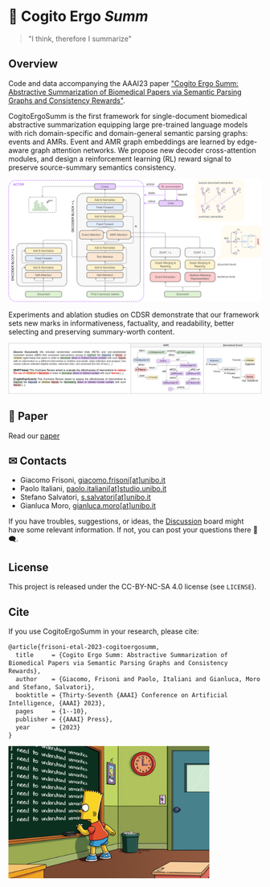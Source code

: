 # 🧠 Cogito Ergo _Summ_

> "I think, therefore I summarize"


<!-------------------------------------------------------------------------------->


## Overview

Code and data accompanying the AAAI23 paper ["Cogito Ergo Summ: Abstractive Summarization of Biomedical Papers via Semantic Parsing Graphs and Consistency Rewards"](frisoni_italiani_salvatori_moro_AAAI2023.pdf).

CogitoErgoSumm is the first framework for single-document biomedical abstractive summarization equipping large pre-trained language models with rich domain-specific and domain-general semantic parsing graphs: events and AMRs. Event and AMR graph embeddings are learned by edge-aware graph attention networks. We propose new decoder cross-attention modules, and design a reinforcement learning (RL) reward signal to preserve source-summary semantics consistency.

<p align="center">
  <img src="./figures/overview.png" title="CogitoErgoSumm architecture overview" alt="CogitoErgoSumm architecture overview">
</p>

Experiments and ablation studies on CDSR demonstrate that our framework sets new marks in informativeness, factuality, and readability, better selecting and preserving summary-worth content.

<p align="center">
  <img src="./figures/example.png" title="Generation example" alt="Generation example">
</p>


<!-------------------------------------------------------------------------------->

## 🔎 Paper

Read our [paper](frisoni_italiani_salvatori_moro_AAAI2023.pdf)

<!-------------------------------------------------------------------------------->

## ✉ Contacts

* Giacomo Frisoni, [giacomo.frisoni[at]unibo.it](mailto:giacomo.frisoni@unibo.it)
* Paolo Italiani, [paolo.italiani[at]studio.unibo.it](mailto:paolo.italiani2@unibo.it)
* Stefano Salvatori, [s.salvatori[at]unibo.it](mailto:s.salvatori@unibo.it)
* Gianluca Moro, [gianluca.moro[at]unibo.it](mailto:gianluca.moro@unibo.it)

If you have troubles, suggestions, or ideas, the [Discussion](https://github.com/disi-unibo-nlp/cogito-ergo-summ/discussions) board might have some relevant information. If not, you can post your questions there 💬🗨.

<!-------------------------------------------------------------------------------->

## License

This project is released under the CC-BY-NC-SA 4.0 license (see `LICENSE`).


<!-------------------------------------------------------------------------------->


## Cite

If you use CogitoErgoSumm in your research, please cite:

    @article{frisoni-etal-2023-cogitoergosumm,
      title     = {Cogito Ergo Summ: Abstractive Summarization of Biomedical Papers via Semantic Parsing Graphs and Consistency Rewards},
      author    = {Giacomo, Frisoni and Paolo, Italiani and Gianluca, Moro and Stefano, Salvatori},
      booktitle = {Thirty-Seventh {AAAI} Conference on Artificial Intelligence, {AAAI} 2023},
      pages     = {1--10},
      publisher = {{AAAI} Press},
      year      = {2023}
    }


<img src="./figures/cogito_ergo_summ_claim.PNG" title="CogitoErgoSumm claim" alt="CogitoErgoSumm claim" width="400">

